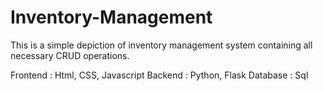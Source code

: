 # Inventory-Management
This is a simple depiction of inventory management system containing all necessary CRUD operations.

Frontend : Html, CSS, Javascript
Backend : Python, Flask
Database : Sql
